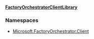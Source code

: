 #### [FactoryOrchestratorClientLibrary](./FactoryOrchestratorClientLibrary.md 'FactoryOrchestratorClientLibrary')
### Namespaces
- [Microsoft.FactoryOrchestrator.Client](./Microsoft-FactoryOrchestrator-Client.md 'Microsoft.FactoryOrchestrator.Client')

